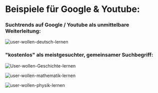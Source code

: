 # Beispiele für Google & Youtube:
 
### Suchtrends auf Google / Youtube als unmittelbare Weiterleitung:

![user-wollen-deutsch-lernen](https://github.com/IxI-Enki/education-hub/assets/138018029/5fdba770-1674-4dff-a90d-e307c98f2526)

### "kostenlos" als meistgesuchter, gemeinsamer Suchbegriff:
![User-wollen-Geschichte-lernen](https://github.com/IxI-Enki/education-hub/blob/main/Analyze_competition/user-wollen-geschichte-lernen.PNG)

![user-wollen-mathematik-lernen](https://github.com/IxI-Enki/education-hub/blob/main/Analyze_competition/user-wollen-mathe-lernen.PNG?raw=true)

![user-wollen-physik-lernen](https://github.com/IxI-Enki/education-hub/blob/main/Analyze_competition/user-wollen-physik-lernen.PNG)
